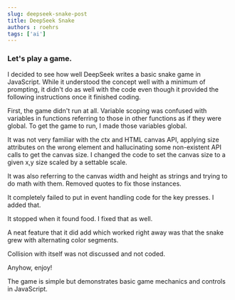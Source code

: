 ```yaml
---
slug: deepseek-snake-post
title: DeepSeek Snake
authors : roehrs
tags: ['ai']
---
```


### Let's play a game.

I decided to see how well DeepSeek writes a basic snake game in JavaScript.   While it understood the concept well with a minimum of prompting, it didn't do as well with the code even though it provided the following instructions once it finished coding.

<!-- truncate -->

First, the game didn't run at all.  Variable scoping was confused with variables in functions referring to those in other functions as if they were global.  To get the game to run, I made those variables global.

It was not very familiar with the ctx and HTML canvas API, applying size attributes on the wrong element and hallucinating some non-existent API calls to get the canvas size.  I changed the code to set the canvas size to a given x,y size scaled by a settable scale.

It was also referring to the canvas width and height as strings and trying to do math with them.  Removed quotes to fix those instances.

It completely failed to put in event handling code for the key presses.  I added that.

It stopped when it found food.  I fixed that as well.

A neat feature that it did add which worked right away was that the snake grew with alternating color segments.

Collision with itself was not discussed and not coded.

Anyhow, enjoy!

The game is simple but demonstrates basic game mechanics and controls in JavaScript.



